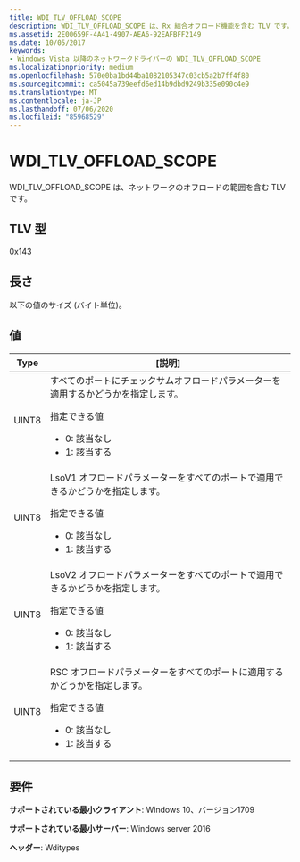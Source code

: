 ```yaml
---
title: WDI_TLV_OFFLOAD_SCOPE
description: WDI_TLV_OFFLOAD_SCOPE は、Rx 結合オフロード機能を含む TLV です。
ms.assetid: 2E00659F-4A41-4907-AEA6-92EAFBFF2149
ms.date: 10/05/2017
keywords:
- Windows Vista 以降のネットワークドライバーの WDI_TLV_OFFLOAD_SCOPE
ms.localizationpriority: medium
ms.openlocfilehash: 570e0ba1bd44ba1082105347c03cb5a2b7ff4f80
ms.sourcegitcommit: ca5045a739eefd6ed14b9dbd9249b335e090c4e9
ms.translationtype: MT
ms.contentlocale: ja-JP
ms.lasthandoff: 07/06/2020
ms.locfileid: "85968529"
---
```

# <a name="wdi_tlv_offload_scope"></a>WDI_TLV_OFFLOAD_SCOPE


WDI_TLV_OFFLOAD_SCOPE は、ネットワークのオフロードの範囲を含む TLV です。

## <a name="tlv-type"></a>TLV 型


0x143

## <a name="length"></a>長さ


以下の値のサイズ (バイト単位)。

## <a name="values"></a>値

| Type | [説明] |
| --- | --- |
| UINT8 | すべてのポートにチェックサムオフロードパラメーターを適用するかどうかを指定します。 <p>指定できる値</p> <ul><li>0: 該当なし</li><li>1: 該当する</li></ul> |
| UINT8 | LsoV1 オフロードパラメーターをすべてのポートで適用できるかどうかを指定します。 <p>指定できる値</p> <ul><li>0: 該当なし</li><li>1: 該当する</li></ul> |
| UINT8 | LsoV2 オフロードパラメーターをすべてのポートで適用できるかどうかを指定します。 <p>指定できる値</p> <ul><li>0: 該当なし</li><li>1: 該当する</li></ul> |
| UINT8 | RSC オフロードパラメーターをすべてのポートに適用するかどうかを指定します。 <p>指定できる値</p> <ul><li>0: 該当なし</li><li>1: 該当する</li></ul> |
 

## <a name="requirements"></a>要件

**サポートされている最小クライアント**: Windows 10、バージョン1709

**サポートされている最小サーバー**: Windows server 2016

**ヘッダー**: Wditypes




